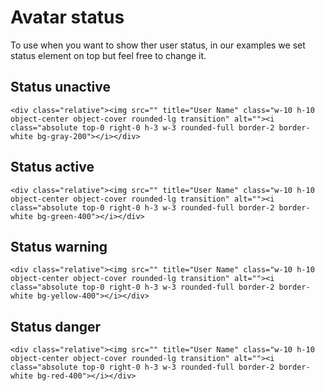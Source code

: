 # Avatar status
To use when you want to show ther user status, in our examples we set status element on top but feel free to change it.

## Status unactive
`<div class="relative"><img src="" title="User Name" class="w-10 h-10 object-center object-cover rounded-lg transition" alt=""><i class="absolute top-0 right-0 h-3 w-3 rounded-full border-2 border-white bg-gray-200"></i></div>`

## Status active
`<div class="relative"><img src="" title="User Name" class="w-10 h-10 object-center object-cover rounded-lg transition" alt=""><i class="absolute top-0 right-0 h-3 w-3 rounded-full border-2 border-white bg-green-400"></i></div>`

## Status warning
`<div class="relative"><img src="" title="User Name" class="w-10 h-10 object-center object-cover rounded-lg transition" alt=""><i class="absolute top-0 right-0 h-3 w-3 rounded-full border-2 border-white bg-yellow-400"></i></div>`

## Status danger
`<div class="relative"><img src="" title="User Name" class="w-10 h-10 object-center object-cover rounded-lg transition" alt=""><i class="absolute top-0 right-0 h-3 w-3 rounded-full border-2 border-white bg-red-400"></i></div>`